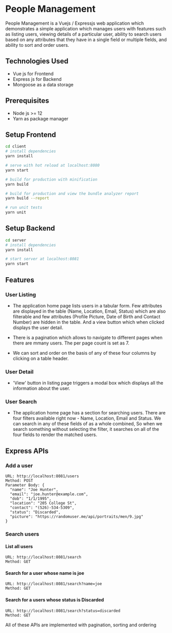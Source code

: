 # People Management

People Management is a Vuejs / Expressjs web application which demonstrates a simple application which manages users with features such as listing users, viewing details of a particular user, ability to search users based on any attributes that they have in a single field or multiple fields, and ability to sort and order users.

## Technologies Used
- Vue js for Frontend
- Express js for Backend
- Mongoose as a data storage

## Prerequisites
- Node js >= 12
- Yarn as package manager

## Setup Frontend
``` bash
cd client
# install dependencies
yarn install

# serve with hot reload at localhost:8080
yarn start

# build for production with minification
yarn build

# build for production and view the bundle analyzer report
yarn build --report

# run unit tests
yarn unit
```

## Setup Backend
``` bash
cd server
# install dependencies
yarn install

# start server at localhost:8081
yarn start
```

## Features
### User Listing
- The application home page lists users in a tabular form. Few attributes are displayed in the table (Name, Location, Email, Status) which are also filterable and few attributes (Profile Picture, Date of Birth and Contact Number) are hidden in the table. And a view button which when clicked displays the user detail.

- There is a pagination which allows to navigate to different pages when there are mmany users. The per page count is set as 7.

- We can sort and order on the basis of any of these four columns by clicking on a table header.

### User Detail
- 'View' button in listing page triggers a modal box which displays all the information about the user.

### User Search
- The application home page has a section for searching users. There are four filters available right now - Name, Location, Email and Status. We can search in any of these fields of as a whole combined, So when we search something without selecting the filter, it searches on all of the four fields to render the matched users.

## Express APIs

### Add a user
```
URL: http://localhost:8081/users
Method: POST
Parameter Body: {
  "name": "Joe Hunter",
  "email": "joe.hunter@example.com",
  "dob": "1/1/1995",
  "location": "205 College St",
  "contact": "(526)-534-5309",
  "status": "Discarded",
  "picture": "https://randomuser.me/api/portraits/men/9.jpg"
}
```

### Search users
#### List all users
```
URL: http://localhost:8081/search
Method: GET
```

#### Search for a user whose name is joe
```
URL: http://localhost:8081/search?name=joe
Method: GET
```

#### Search for a users whose status is Discarded
```
URL: http://localhost:8081/search?status=discarded
Method: GET
```
All of these APIs are implemented with pagination, sorting and ordering
